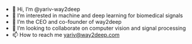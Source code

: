 - 👋 Hi, I’m @yariv-way2deep
- 👀 I’m interested in machine and deep learning for biomedical signals 
- 🌱 I’m the CEO and co-founder of way2deep
- 💞️ I’m looking to collaborate on computer vision and signal processing 
- 📫 How to reach me yariv@way2deep.com

<!---
yariv-way2deep/yariv-way2deep is a ✨ special ✨ repository because its `README.md` (this file) appears on your GitHub profile.
You can click the Preview link to take a look at your changes.
--->
